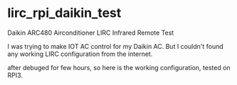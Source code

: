 # lirc_rpi_daikin_test
Daikin ARC480 Airconditioner LIRC Infrared Remote Test

I was trying to make IOT AC control for my Daikin AC. But I couldn't found any working LIRC configuration from the internet.

after debuged for few hours, so here is the working configuration, tested on RPI3.
